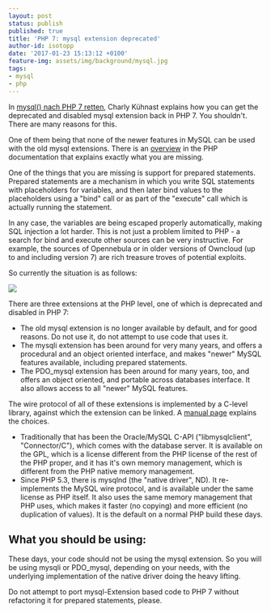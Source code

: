 ```yaml
---
layout: post
status: publish
published: true
title: 'PHP 7: mysql extension deprecated'
author-id: isotopp
date: '2017-01-23 15:13:12 +0100'
feature-img: assets/img/background/mysql.jpg
tags:
- mysql
- php
---
```

In [mysql() nach PHP 7
retten](http://kuehnast.com/s9y/archives/650-mysql-nach-PHP-7-retten.html),
Charly Kühnast explains how you can get the deprecated and
disabled mysql extension back in PHP 7. You shouldn't. There are
many reasons for this.

One of them being that none of the newer features in MySQL can
be used with the old mysql extensions. There is an
[overview](http://php.net/manual/en/mysqlinfo.api.choosing.php)
in the PHP documentation that explains exactly what you are
missing.

One of the things that you are missing is support for prepared
statements. Prepared statements are a mechanism in which you
write SQL statements with placeholders for variables, and then
later bind values to the placeholders using a "bind" call or as
part of the "execute" call which is actually running the
statement.

In any case, the variables are being escaped properly
automatically, making SQL injection a lot harder. This is not
just a problem limited to PHP - a search for bind and execute
other sources can be very instructive. For example, the sources
of Opennebula or in older versions of Owncloud (up to and
including version 7) are rich treasure troves of potential
exploits.

So currently the situation is as follows:

![](/uploads/2017/01/mysql_protokolle-1.png)

There are three extensions at the PHP level, one of which is deprecated and
disabled in PHP 7:

- The old mysql extension is no longer available by default, and
  for good reasons. Do not use it, do not attempt to use code
  that uses it.
- The mysqli extension has been around for very many years, and
  offers a procedural and an object oriented interface, and
  makes "newer" MySQL features available, including prepared
  statements.
- The PDO\_mysql extension has been around for many years, too,
  and offers an object oriented, and portable across databases
  interface. It also allows access to all "newer" MySQL
  features.

The wire protocol of all of these extensions is implemented by a
C-level library, against which the extension can be linked. A
[manual page](http://php.net/manual/en/mysqlinfo.library.choosing.php)
explains the choices.

- Traditionally that has been the Oracle/MySQL C-API
  ("libmysqlclient", "Connector/C"), which comes with the
  database server. It is available on the GPL, which is a
  license different from the PHP license of the rest of the PHP
  proper, and it has it's own memory management, which is
  different from the PHP native memory management.
- Since PHP 5.3, there is mysqlnd (the "native driver", ND). It
  re-implements the MySQL wire protocol, and is available under
  the same license as PHP itself. It also uses the same memory
  management that PHP uses, which makes it faster (no copying)
  and more efficient (no duplication of values). It is the
  default on a normal PHP build these days.

## What you should be using:

These days, your code should not be using the mysql extension.
So you will be using mysqli or PDO\_mysql, depending on your
needs, with the underlying implementation of the native driver
doing the heavy lifting.

Do not attempt to port mysql-Extension based code to PHP 7
without refactoring it for prepared statements, please.
